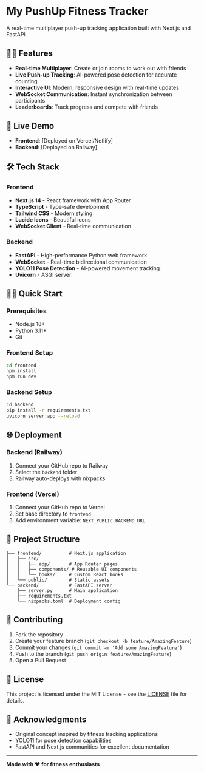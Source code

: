 # My PushUp Fitness Tracker

A real-time multiplayer push-up tracking application built with Next.js and FastAPI.

## 🏋️‍♂️ Features

- **Real-time Multiplayer**: Create or join rooms to work out with friends
- **Live Push-up Tracking**: AI-powered pose detection for accurate counting
- **Interactive UI**: Modern, responsive design with real-time updates
- **WebSocket Communication**: Instant synchronization between participants
- **Leaderboards**: Track progress and compete with friends

## 🚀 Live Demo

- **Frontend**: [Deployed on Vercel/Netlify]
- **Backend**: [Deployed on Railway]

## 🛠️ Tech Stack

### Frontend

- **Next.js 14** - React framework with App Router
- **TypeScript** - Type-safe development
- **Tailwind CSS** - Modern styling
- **Lucide Icons** - Beautiful icons
- **WebSocket Client** - Real-time communication

### Backend

- **FastAPI** - High-performance Python web framework
- **WebSocket** - Real-time bidirectional communication
- **YOLO11 Pose Detection** - AI-powered movement tracking
- **Uvicorn** - ASGI server

## 🏃‍♂️ Quick Start

### Prerequisites

- Node.js 18+
- Python 3.11+
- Git

### Frontend Setup

```bash
cd frontend
npm install
npm run dev
```

### Backend Setup

```bash
cd backend
pip install -r requirements.txt
uvicorn server:app --reload
```

## 🌐 Deployment

### Backend (Railway)

1. Connect your GitHub repo to Railway
2. Select the `backend` folder
3. Railway auto-deploys with nixpacks

### Frontend (Vercel)

1. Connect your GitHub repo to Vercel
2. Set base directory to `frontend`
3. Add environment variable: `NEXT_PUBLIC_BACKEND_URL`

## 📁 Project Structure

```
├── frontend/          # Next.js application
│   ├── src/
│   │   ├── app/       # App Router pages
│   │   ├── components/ # Reusable UI components
│   │   └── hooks/     # Custom React hooks
│   └── public/        # Static assets
└── backend/           # FastAPI server
    ├── server.py      # Main application
    ├── requirements.txt
    └── nixpacks.toml  # Deployment config
```

## 🤝 Contributing

1. Fork the repository
2. Create your feature branch (`git checkout -b feature/AmazingFeature`)
3. Commit your changes (`git commit -m 'Add some AmazingFeature'`)
4. Push to the branch (`git push origin feature/AmazingFeature`)
5. Open a Pull Request

## 📄 License

This project is licensed under the MIT License - see the [LICENSE](LICENSE) file for details.

## 🙏 Acknowledgments

- Original concept inspired by fitness tracking applications
- YOLO11 for pose detection capabilities
- FastAPI and Next.js communities for excellent documentation

---

**Made with ❤️ for fitness enthusiasts**
